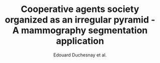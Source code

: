 ---
cat: gaia
subcat: signature
bestof: false
author: Edouard Duchesnay et al.
title: Cooperative agents society organized as an irregular pyramid - A mammography segmentation application
journal: Pattern Recognition Letters
year: 2003
type: article
url: http -//www.sciencedirect.com/science/article/pii/S0167865503000771
---